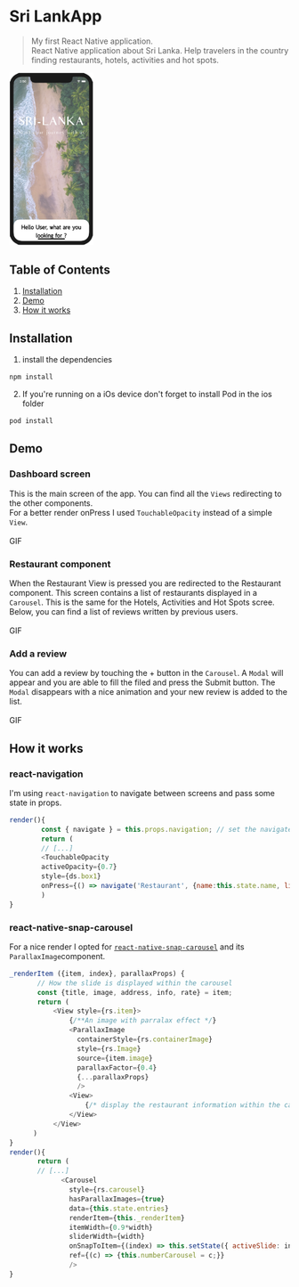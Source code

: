 # Sri LankApp
> My first React Native application.
> <br> React Native application about Sri Lanka. Help travelers in the country finding restaurants, hotels, activities and hot spots.

<img id="screenshot" src="/Components/Images/Screenshot1.png" height="30%" width="30%" >

## Table of Contents

1. [Installation](#installation)
2. [Demo](#demo)
3. [How it works](#how-it-works)

## Installation

1. install the dependencies
```sh
npm install
```
2. If you're running on a iOs device don't forget to install Pod in the ios folder
```sh
pod install
```
## Demo
### Dashboard screen
This is the main screen of the app. You can find all the `Views` redirecting to the other components.
<br> For a better render onPress I used `TouchableOpacity` instead of a simple `View`.
<br><br> GIF

### Restaurant component
When the Restaurant View is pressed you are redirected to the Restaurant component. This screen contains a list of restaurants displayed in a `Carousel`. This is the same for the Hotels, Activities and Hot Spots scree.
<br> Below, you can find a list of reviews written by previous users.
<br><br> GIF

### Add a review
You can add a review by touching the + button in the `Carousel`. A `Modal` will appear and you are able to fill the filed and press the Submit button. The `Modal` disappears with a nice animation and your new review is added to the list.
<br><br> GIF

## How it works
### react-navigation
I'm using `react-navigation` to navigate between screens and pass some state in props.
```javascript
render(){
        const { navigate } = this.props.navigation; // set the navigate prop
        return (
        // [...]
        <TouchableOpacity 
        activeOpacity={0.7} 
        style={ds.box1} 
        onPress={() => navigate('Restaurant', {name:this.state.name, list:ListResto, page:"Restaurants"})}>
        )
}
 ```
 ### react-native-snap-carousel
 For a nice render I opted for [`react-native-snap-carousel`](https://github.com/archriss/react-native-snap-carousel) and its `ParallaxImage`component.
 ```javascript
 _renderItem ({item, index}, parallaxProps) {
        // How the slide is displayed within the carousel
        const {title, image, address, info, rate} = item;
        return (
            <View style={rs.item}>
                {/**An image with parralax effect */}
                <ParallaxImage 
                  containerStyle={rs.containerImage}
                  style={rs.Image}
                  source={item.image}
                  parallaxFactor={0.4}
                  {...parallaxProps}
                  />
                <View>
                    {/* display the restaurant information within the carousel */}
                </View>
            </View>
       )
}
render(){
        return (
        // [...]
              <Carousel
                style={rs.carousel}
                hasParallaxImages={true}
                data={this.state.entries}
                renderItem={this._renderItem}
                itemWidth={0.9*width}
                sliderWidth={width}
                onSnapToItem={(index) => this.setState({ activeSlide: index }) }
                ref={(c) => {this.numberCarousel = c;}}
                />
}
 ```
